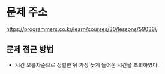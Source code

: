 # 문제 주소
https://programmers.co.kr/learn/courses/30/lessons/59038\

## 문제 접근 방법
- 시간 오름차순으로 정렬한 뒤 가장 늦게 들어온 시간을 조회하였다.
